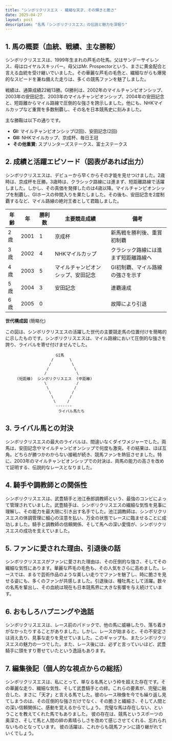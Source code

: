 ```yaml
---
title: "シンボリクリスエス - 繊細な天才、その輝きと脆さ"
date: 2025-04-27
layout: post
description: "名馬『シンボリクリスエス』の伝説と魅力を深堀り"
---
```


## 1. 馬の概要（血統、戦績、主な勝鞍）

シンボリクリスエスは、1999年生まれの芦毛の牡馬。父はサンデーサイレンス、母はロイヤルスキッパー。母父はMr. Prospectorという、まさに黄金配合と言える血統を受け継いでいました。その華麗な芦毛の毛色と、繊細ながらも爆発的なスピードを兼ね備えた走りは、多くの競馬ファンを魅了しました。

戦績は、通算成績22戦13勝。GI勝利は、2002年のマイルチャンピオンシップ、2003年の安田記念、2003年のマイルチャンピオンシップ、2004年の安田記念と、短距離からマイル路線で圧倒的な強さを誇示しました。他にも、NHKマイルカップなど重賞を多数制覇し、その名を日本競馬史に刻みました。

主な勝鞍は以下の通りです。

* **GI:** マイルチャンピオンシップ(2回)、安田記念(2回)
* **GII:** NHKマイルカップ、京成杯、毎日王冠
* **その他重賞:** スプリンターズステークス、富士ステークス


## 2. 成績と活躍エピソード（図表があれば出力）

シンボリクリスエスは、デビューから早くからその才能を見せつけました。2歳時は、京成杯を圧勝。3歳時は、クラシック路線には進まず、短距離路線で活躍しました。しかし、その真価を発揮したのは4歳以降。マイルチャンピオンシップを制覇し、GIホースの仲間入りを果たしました。その後も、安田記念を2度制覇するなど、マイル路線の絶対王者として君臨しました。

| 年齢 | 年 | 勝利数 | 主要競走成績 | 備考 |
|---|---|---|---|---|
| 2歳 | 2001 | 1 | 京成杯 | 新馬戦を勝利後、重賞初制覇 |
| 3歳 | 2002 | 4 | NHKマイルカップ | クラシック路線には進まず短距離路線へ |
| 4歳 | 2003 | 5 | マイルチャンピオンシップ、安田記念 | GI初制覇、マイル路線の強さを示す |
| 5歳 | 2004 | 3 | 安田記念 | 連覇達成 |
| 6歳 | 2005 | 0 |  | 故障により引退 |


**世代構成図** (簡略化)

この図は、シンボリクリスエスの活躍した世代の主要競走馬の位置付けを簡略的に示したものです。シンボリクリスエスは、マイル路線において圧倒的な強さを誇り、ライバルを寄せ付けませんでした。


```
                      GI馬
                    /       \
                   /         \
                  /           \
                 /             \
     (短距離)  シンボリクリスエス  (中距離)
                 \             /
                  \           /
                   \         /
                    \       /
                     \     /
                      -------
                       ライバル馬たち
```


## 3. ライバル馬との対決

シンボリクリスエスの最大のライバルは、間違いなくダイワメジャーでした。両馬は、安田記念やマイルチャンピオンシップで何度も激突。その結果は、ほぼ互角。どちらが勝つかわからない接戦が続き、競馬ファンを熱狂させました。特に、2003年のマイルチャンピオンシップでの対決は、両馬の能力の高さを改めて証明する、伝説的なレースとなりました。


## 4. 騎手や調教師との関係性

シンボリクリスエスは、武豊騎手と池江泰郎調教師という、最強のコンビによって管理されていました。武豊騎手は、シンボリクリスエスの繊細な気性を見事に理解し、その能力を最大限に引き出す名手でした。池江調教師は、シンボリクリスエスの体調管理に細心の注意を払い、万全の状態でレースに臨ませることに成功しました。騎手と調教師の信頼関係、そして馬への深い愛情が、シンボリクリスエスの成功を支えていました。


## 5. ファンに愛された理由、引退後の話

シンボリクリスエスがファンに愛された理由は、その圧倒的な強さ、そしてその繊細な気性にあります。華麗な芦毛の毛色も、その人気をさらに高めました。レースでは、まるで芸術作品のような美しい走りでファンを魅了し、時に脆さを見せる姿にも、多くのファンが共感しました。引退後は、種牡馬として活躍。数々の名馬を輩出し、その血統は現在も日本競馬界に大きな影響を与え続けています。


## 6. おもしろハプニングや逸話

シンボリクリスエスは、レース前のパドックで、他の馬に威嚇したり、落ち着きがなかったりすることがありました。しかし、レースが始まると、その不安定さは消え去り、見事な走りを見せていました。このギャップも、またシンボリクリスエスの魅力の一つでした。また、レース後には、必ずと言っていいほど、武豊騎手に頭をすり寄せていたという逸話もあります。


## 7. 編集後記（個人的な視点からの総括）

シンボリクリスエスは、私にとって、単なる名馬という枠を超えた存在です。その華麗な走り、繊細な気性、そして武豊騎手との絆。これらの要素が、完璧に融合した、まさに「天才」と言える馬でした。彼のレース映像を今でも繰り返し見てしまうのは、その圧倒的な強さだけでなく、その脆さと繊細さ、そして人間との深い信頼関係に、感動を覚えるからでしょう。  完璧な馬は存在しない、ということを教えてくれた馬でもありました。  彼の存在は、競馬というスポーツの奥深さ、そして馬と人間の絆の素晴らしさを改めて感じさせてくれる、忘れられないものとなっています。  彼の活躍は、これからも競馬ファンに語り継がれていくでしょう。
